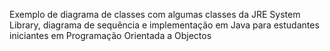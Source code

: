Exemplo de diagrama de classes com algumas classes da JRE System Library, diagrama de sequência e implementação em Java para estudantes iniciantes em Programação Orientada a Objectos
